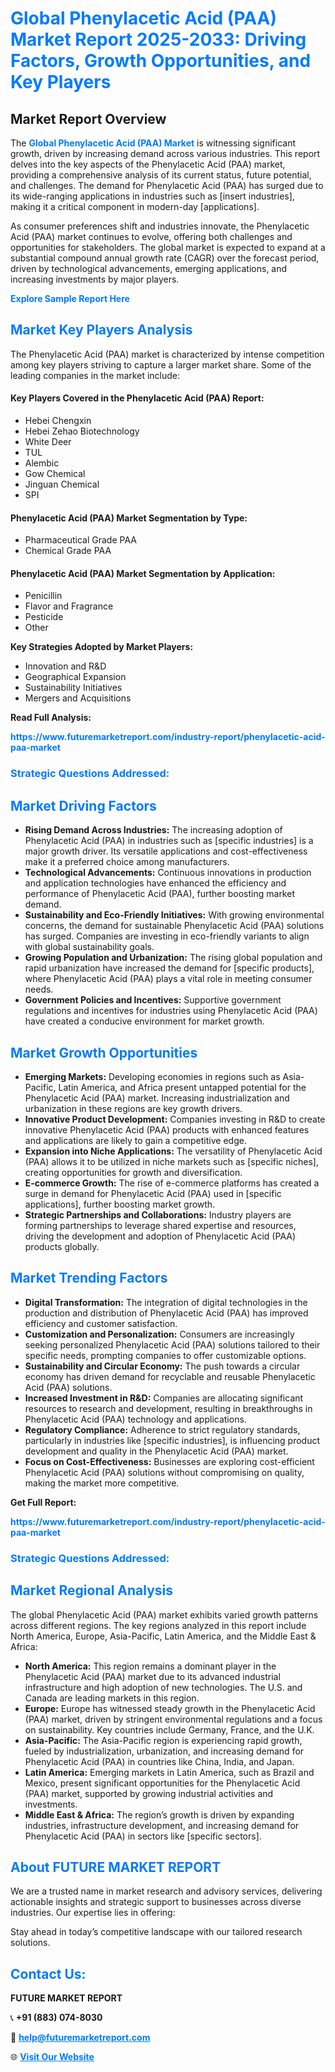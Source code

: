 <h1 style="color: #007BFF;">Global Phenylacetic Acid (PAA) Market Report 2025-2033: Driving Factors, Growth Opportunities, and Key Players</h1>

<section id="overview">
<h2>Market Report Overview</h2>
<p>The <a href="https://www.futuremarketreport.com/industry-report/phenylacetic-acid-paa-market" style="color: #007BFF; text-decoration: none;"><strong>Global Phenylacetic Acid (PAA) Market</strong></a> is witnessing significant growth, driven by increasing demand across various industries. This report delves into the key aspects of the Phenylacetic Acid (PAA) market, providing a comprehensive analysis of its current status, future potential, and challenges. The demand for Phenylacetic Acid (PAA) has surged due to its wide-ranging applications in industries such as [insert industries], making it a critical component in modern-day [applications].</p>
<p>As consumer preferences shift and industries innovate, the Phenylacetic Acid (PAA) market continues to evolve, offering both challenges and opportunities for stakeholders. The global market is expected to expand at a substantial compound annual growth rate (CAGR) over the forecast period, driven by technological advancements, emerging applications, and increasing investments by major players.</p>
</section>

<section id="overview">
<p><a href="https://www.futuremarketreport.com/request-sample/reportId=41689" style="color: #007BFF; text-decoration: none;"><strong>Explore Sample Report Here</strong></a></p>
</section>

<section id="key-players">
<h2 style="color: #007BFF;">Market Key Players Analysis</h2>
<p>The Phenylacetic Acid (PAA) market is characterized by intense competition among key players striving to capture a larger market share. Some of the leading companies in the market include:</p>
<h4>Key Players Covered in the Phenylacetic Acid (PAA) Report:</h4>
<ul><li>Hebei Chengxin</li><li>Hebei Zehao Biotechnology</li><li>White Deer</li><li>TUL</li><li>Alembic</li><li>Gow Chemical</li><li>Jinguan Chemical</li><li>SPI</li></ul>
<h4>Phenylacetic Acid (PAA) Market Segmentation by Type:</h4>
<ul><li>Pharmaceutical Grade PAA</li><li>Chemical Grade PAA</li></ul>

<h4>Phenylacetic Acid (PAA) Market Segmentation by Application:</h4>
<ul><li>Penicillin</li><li>Flavor and Fragrance</li><li>Pesticide</li><li>Other</li></ul>
<p><strong>Key Strategies Adopted by Market Players:</strong></p>
<ul>
<li>Innovation and R&D</li>
<li>Geographical Expansion</li>
<li>Sustainability Initiatives</li>
<li>Mergers and Acquisitions</li>
</ul>
</section>

<section>
<p><strong>Read Full Analysis: </strong></p><a href="https://www.futuremarketreport.com/industry-report/phenylacetic-acid-paa-market" style="color: #007BFF; text-decoration: none;"><strong>https://www.futuremarketreport.com/industry-report/phenylacetic-acid-paa-market</strong></a>
<h3 style="color: #007BFF;">Strategic Questions Addressed:</h3>
</section>

<section id="driving-factors">
<h2 style="color: #007BFF;">Market Driving Factors</h2>
<ul>
<li><strong>Rising Demand Across Industries:</strong> The increasing adoption of Phenylacetic Acid (PAA) in industries such as [specific industries] is a major growth driver. Its versatile applications and cost-effectiveness make it a preferred choice among manufacturers.</li>
<li><strong>Technological Advancements:</strong> Continuous innovations in production and application technologies have enhanced the efficiency and performance of Phenylacetic Acid (PAA), further boosting market demand.</li>
<li><strong>Sustainability and Eco-Friendly Initiatives:</strong> With growing environmental concerns, the demand for sustainable Phenylacetic Acid (PAA) solutions has surged. Companies are investing in eco-friendly variants to align with global sustainability goals.</li>
<li><strong>Growing Population and Urbanization:</strong> The rising global population and rapid urbanization have increased the demand for [specific products], where Phenylacetic Acid (PAA) plays a vital role in meeting consumer needs.</li>
<li><strong>Government Policies and Incentives:</strong> Supportive government regulations and incentives for industries using Phenylacetic Acid (PAA) have created a conducive environment for market growth.</li>
</ul>
</section>

<section id="growth-opportunities">
<h2 style="color: #007BFF;">Market Growth Opportunities</h2>
<ul>
<li><strong>Emerging Markets:</strong> Developing economies in regions such as Asia-Pacific, Latin America, and Africa present untapped potential for the Phenylacetic Acid (PAA) market. Increasing industrialization and urbanization in these regions are key growth drivers.</li>
<li><strong>Innovative Product Development:</strong> Companies investing in R&D to create innovative Phenylacetic Acid (PAA) products with enhanced features and applications are likely to gain a competitive edge.</li>
<li><strong>Expansion into Niche Applications:</strong> The versatility of Phenylacetic Acid (PAA) allows it to be utilized in niche markets such as [specific niches], creating opportunities for growth and diversification.</li>
<li><strong>E-commerce Growth:</strong> The rise of e-commerce platforms has created a surge in demand for Phenylacetic Acid (PAA) used in [specific applications], further boosting market growth.</li>
<li><strong>Strategic Partnerships and Collaborations:</strong> Industry players are forming partnerships to leverage shared expertise and resources, driving the development and adoption of Phenylacetic Acid (PAA) products globally.</li>
</ul>
</section>

<section id="trending-factors">
<h2 style="color: #007BFF;">Market Trending Factors</h2>
<ul>
<li><strong>Digital Transformation:</strong> The integration of digital technologies in the production and distribution of Phenylacetic Acid (PAA) has improved efficiency and customer satisfaction.</li>
<li><strong>Customization and Personalization:</strong> Consumers are increasingly seeking personalized Phenylacetic Acid (PAA) solutions tailored to their specific needs, prompting companies to offer customizable options.</li>
<li><strong>Sustainability and Circular Economy:</strong> The push towards a circular economy has driven demand for recyclable and reusable Phenylacetic Acid (PAA) solutions.</li>
<li><strong>Increased Investment in R&D:</strong> Companies are allocating significant resources to research and development, resulting in breakthroughs in Phenylacetic Acid (PAA) technology and applications.</li>
<li><strong>Regulatory Compliance:</strong> Adherence to strict regulatory standards, particularly in industries like [specific industries], is influencing product development and quality in the Phenylacetic Acid (PAA) market.</li>
<li><strong>Focus on Cost-Effectiveness:</strong> Businesses are exploring cost-efficient Phenylacetic Acid (PAA) solutions without compromising on quality, making the market more competitive.</li>
</ul>
</section>

<section>
<p><strong>Get Full Report: </strong></p><a href="https://www.futuremarketreport.com/industry-report/phenylacetic-acid-paa-market" style="color: #007BFF; text-decoration: none;"><strong>https://www.futuremarketreport.com/industry-report/phenylacetic-acid-paa-market</strong></a>
<h3 style="color: #007BFF;">Strategic Questions Addressed:</h3>
</section>


<section id="regional-analysis">
<h2 style="color: #007BFF;">Market Regional Analysis</h2>
<p>The global Phenylacetic Acid (PAA) market exhibits varied growth patterns across different regions. The key regions analyzed in this report include North America, Europe, Asia-Pacific, Latin America, and the Middle East & Africa:</p>
<ul>
<li><strong>North America:</strong> This region remains a dominant player in the Phenylacetic Acid (PAA) market due to its advanced industrial infrastructure and high adoption of new technologies. The U.S. and Canada are leading markets in this region.</li>
<li><strong>Europe:</strong> Europe has witnessed steady growth in the Phenylacetic Acid (PAA) market, driven by stringent environmental regulations and a focus on sustainability. Key countries include Germany, France, and the U.K.</li>
<li><strong>Asia-Pacific:</strong> The Asia-Pacific region is experiencing rapid growth, fueled by industrialization, urbanization, and increasing demand for Phenylacetic Acid (PAA) in countries like China, India, and Japan.</li>
<li><strong>Latin America:</strong> Emerging markets in Latin America, such as Brazil and Mexico, present significant opportunities for the Phenylacetic Acid (PAA) market, supported by growing industrial activities and investments.</li>
<li><strong>Middle East & Africa:</strong> The region’s growth is driven by expanding industries, infrastructure development, and increasing demand for Phenylacetic Acid (PAA) in sectors like [specific sectors].</li>
</ul>
</section>

<footer>
<h2 style="color: #007BFF;">About FUTURE MARKET REPORT</h2>
<p>We are a trusted name in market research and advisory services, delivering actionable insights and strategic support to businesses across diverse industries. Our expertise lies in offering:</p>

<p>Stay ahead in today’s competitive landscape with our tailored research solutions.</p>

<h2 style="color: #007BFF;">Contact Us:</h2>
<p><strong>FUTURE MARKET REPORT</strong></p>
<p>📞 <strong>+91 (883) 074-8030</strong></p>
<p>📧 <strong><a href="mailto:help@futuremarketreport.com" style="color: #007BFF;">help@futuremarketreport.com</a></strong></p>
<p>🌐 <strong><a href="https://www.futuremarketreport.com/" style="color: #007BFF;">Visit Our Website</a></strong></p>
</footer>